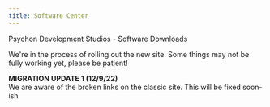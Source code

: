 ```yaml
---
title: Software Center
---
```


Psychon Development Studios - Software Downloads

We're in the process of rolling out the new site. Some things may not be fully working yet, please be patient!

**MIGRATION UPDATE 1 (12/9/22)**\
We are aware of the broken links on the classic site. This will be fixed soon-ish
